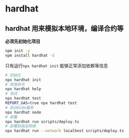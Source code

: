 # hardhat

## hardhat 用来模拟本地环境，编译合约等

**必须先初始化项目**

```bash
npm init -y
npm install hardhat -S
```
只有运行`npx hardhat init`
能够正常添加依赖等信息

```bash
# 初始化
npx hardhat init
# 常用命令
npx hardhat help
# 测试
npx hardhat test
REPORT_GAS=true npx hardhat test
# 启动node服务
npx hardhat node
# 部署
npx hardhat run scripts/deploy.ts
# 部署到指定网络
npx hardhat run --network localhost scripts/deploy.ts
```